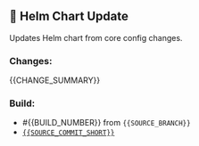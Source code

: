 ## 🤖 Helm Chart Update

Updates Helm chart from core config changes.

### Changes:
{{CHANGE_SUMMARY}}

### Build:
- #{{BUILD_NUMBER}} from `{{SOURCE_BRANCH}}`
- [`{{SOURCE_COMMIT_SHORT}}`](https://github.com/theopenlane/core/commit/{{SOURCE_COMMIT_FULL}})